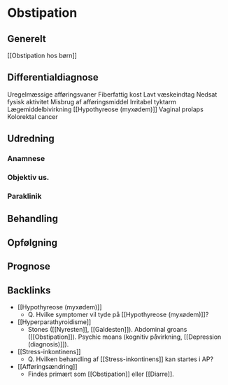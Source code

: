 # Obstipation
## Generelt
[[Obstipation hos børn]]

## Differentialdiagnose
Uregelmæssige afføringsvaner
Fiberfattig kost
Lavt væskeindtag
Nedsat fysisk aktivitet
Misbrug af afføringsmiddel
Irritabel tyktarm
Lægemiddelbivirkning
[[Hypothyreose (myxødem)]]
Vaginal prolaps 
Kolorektal cancer

## Udredning
### Anamnese

### Objektiv us.

### Paraklinik

## Behandling


## Opfølgning


## Prognose


<!-- #anki/tag/med/gp #anki/deck/Medicine -->

## Backlinks
* [[Hypothyreose (myxødem)]]
	* Q. Hvilke symptomer vil tyde på [[Hypothyreose (myxødem)]]? 
* [[Hyperparathyroidisme]]
	* Stones ([[Nyresten]], [[Galdesten]]).
Abdominal groans ([[Obstipation]]).
Psychic moans (kognitiv påvirkning, [[Depression (diagnosis)]]).
* [[Stress-inkontinens]]
	* Q. Hvilken behandling af [[Stress-inkontinens]] kan startes i AP?
* [[Afføringsændring]]
	* Findes primært som [[Obstipation]] eller [[Diarre]].

<!-- {BearID:91ADC4A0-50A5-460F-8656-F223970F5C2C-43570-00005A5DA7414EDB} -->

